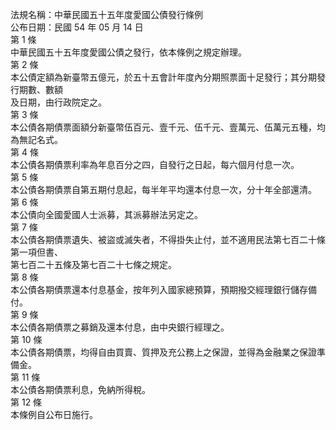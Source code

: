 法規名稱：中華民國五十五年度愛國公債發行條例  
公布日期：民國 54 年 05 月 14 日  
第 1 條  
中華民國五十五年度愛國公債之發行，依本條例之規定辦理。  
第 2 條  
本公債定額為新臺幣五億元，於五十五會計年度內分期照票面十足發行；其分期發行期數、數額  
及日期，由行政院定之。  
第 3 條  
本公債各期債票面額分新臺幣伍百元、壹千元、伍千元、壹萬元、伍萬元五種，均為無記名式。  
第 4 條  
本公債各期債票利率為年息百分之四，自發行之日起，每六個月付息一次。  
第 5 條  
本公債各期債票自第五期付息起，每半年平均還本付息一次，分十年全部還清。  
第 6 條  
本公債向全國愛國人士派募，其派募辦法另定之。  
第 7 條  
本公債各期債票遺失、被盜或滅失者，不得掛失止付，並不適用民法第七百二十條第一項但書、  
第七百二十五條及第七百二十七條之規定。  
第 8 條  
本公債各期債票還本付息基金，按年列入國家總預算，預期撥交經理銀行儲存備付。  
第 9 條  
本公債各期債票之募銷及還本付息，由中央銀行經理之。  
第 10 條  
本公債各期債票，均得自由買賣、質押及充公務上之保證，並得為金融業之保證準備金。  
第 11 條  
本公債各期債票利息，免納所得稅。  
第 12 條  
本條例自公布日施行。  


